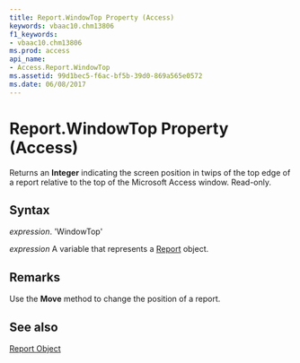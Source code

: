 ```yaml
---
title: Report.WindowTop Property (Access)
keywords: vbaac10.chm13806
f1_keywords:
- vbaac10.chm13806
ms.prod: access
api_name:
- Access.Report.WindowTop
ms.assetid: 99d1bec5-f6ac-bf5b-39d0-869a565e0572
ms.date: 06/08/2017
---
```



# Report.WindowTop Property (Access)

Returns an  **Integer** indicating the screen position in twips of the top edge of a report relative to the top of the Microsoft Access window. Read-only.


## Syntax

 _expression_. 'WindowTop'

 _expression_ A variable that represents a [Report](./Access.Report.md) object.


## Remarks

Use the  **Move** method to change the position of a report.


## See also


[Report Object](Access.Report.md)

